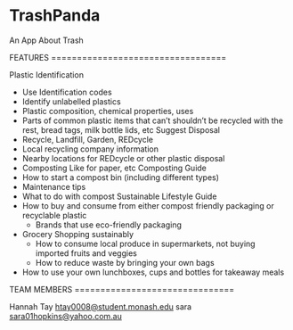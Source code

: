 # TrashPanda
An App About Trash

FEATURES ==================================

Plastic Identification
 - Use Identification codes
 - Identify unlabelled plastics
 - Plastic composition, chemical properties, uses
 - Parts of common plastic items that can’t shouldn’t be recycled with the rest, bread tags, milk bottle lids, etc
Suggest Disposal
 - Recycle, Landfill, Garden, REDcycle
 - Local recycling company information
 - Nearby locations for REDcycle or other plastic disposal
 - Composting Like for paper, etc
Composting Guide
 - How to start a compost bin (including different types)
 - Maintenance tips
 - What to do with compost
Sustainable Lifestyle Guide
 - How to buy and consume from either compost friendly packaging or recyclable plastic 
   - Brands that use eco-friendly packaging
 - Grocery Shopping sustainably
   - How to consume local produce in supermarkets, not buying imported fruits and veggies
   - How to reduce waste by bringing your own bags
 - How to use your own lunchboxes, cups and bottles for takeaway meals

TEAM MEMBERS ===============================

Hannah Tay htay0008@student.monash.edu
sara sara01hopkins@yahoo.com.au